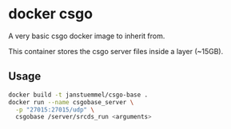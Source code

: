# docker csgo

A very basic csgo docker image to inherit from.

This container stores the csgo server files inside a layer (~15GB).

## Usage

```sh
docker build -t janstuemmel/csgo-base .
docker run --name csgobase_server \
  -p "27015:27015/udp" \
  csgobase /server/srcds_run <arguments>
```
